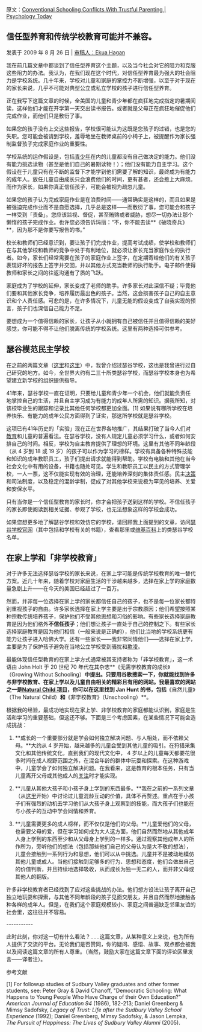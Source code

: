 原文：[Conventional Schooling Conflicts With Trustful Parenting | Psychology Today](https://www.psychologytoday.com/us/blog/freedom-learn/200908/conventional-schooling-conflicts-trustful-parenting)

## 信任型养育和传统学校教育可能并不兼容。

发表于 2009 年 8 月 26 日 | [审稿人：Ekua Hagan](https://www.psychologytoday.com/us/docs/editorial-process)

我在前几篇文章中都谈到了信任型养育这个主题，以及当今社会对它的阻力和克服这些阻力的办法。我认为，在我们现在这个时代，对信任型养育最为强大的社会阻力是学校系统。几十年来，学校对儿童和家庭的掌控力不断增强，以至于对于现在的家长来说，几乎不可能对典型公立或私立学校的孩子进行信任型养育。

正在我写下这篇文章的时候，全美国的儿童和青少年都在疯狂地完成指定的暑期阅读，这样他们才能在开学第一天交出读书报告。或者就是父母正在疯狂地催促他们完成作业，而他们只是敷衍了事。

如果您的孩子没有上交这些报告，学校很可能认为这既是您孩子的过错，也是您的失职。您可能会被请到学校，羞辱地坐在教师桌前的小椅子上，被提醒作为家长强制监督孩子完成家庭作业的重要性。

学校系统的运作假设是，包括[青少年](https://www.psychologytoday.com/us/basics/adolescence)在内的儿童都没有自己做决定的能力。他们没有能力挑选读物（甚至是他们自己的暑期读物！）；他们没有能力自主学习。这个假设在于儿童只有在不断的监督下才能学到他们需要了解的知识，最终成为有能力的成年人。放任儿童自由成长只会浪费他们的时间，更有甚者，还会惹上大麻烦。而作为家长，如果你真正信任孩子，可能会被视为疏忽儿童。

如果您的孩子认为完成家庭作业是在浪费时间——通常确实是这样的，而且如果是被强迫完成作业而不是自愿选择，几乎总是这样——而敷衍了事，您可能会和孩子一样受到「责备」。您应该监视、督促，甚至贿赂或者威胁，想尽一切办法让那个懒惰的孩子完成作业。也许您必须告诉玛丽：“不，你不能去读**《破晓奇兵》**，因为那不是你要写报告的书。”

校长和教师们已经意识到，要让孩子们完成作业，提高考试成绩，使学校和教师们在与其他学校和教师的竞争中处于有利地位，就必须让家长充当家庭作业的执行者。如今，家长们经常需要在孩子的家庭作业上签字，在定期寄给他们的有关孩子表现好坏的报告上签字并交回，并以其他方式充当教师的执行助手。电子邮件使得教师和家长之间的往返沟通有了质的飞跃。

家庭成为了学校的延伸，家长变成了老师的助手。许多家长对此深信不疑；毕竟他们要和其他家长竞争，培养履历最出色的孩子。当然，这会损害孩子自己的自主意识和个人责任感。可悲的是，在许多情况下，儿童无能的假设变成了自我实现的预言，孩子们也深信自己能力不足。

要想成为一个值得信赖的家长，让孩子从小就拥有自己被信任并且值得信赖的美好感觉，你可能不得不让他们脱离传统的学校系统。这里有两种选择可供参考。

## 瑟谷模范民主学校

在之前的两篇文章（[这里](https://www.psychologytoday.com/us/blog/freedom-learn/200808/children-educate-themselves-iv-lessons-sudbury-valley)和[这里](https://www.psychologytoday.com/us/blog/freedom-learn/200809/the-natural-environment-children-s-self-education)）中，我曾介绍过瑟谷学校，这也是我曾进行过自己研究的地方。如今，全世界大约有二三十所类瑟谷学校，而瑟谷学校本身也为希望建立新学校的组织提供指导。

41年来，瑟谷学校一直在证明，只要给儿童和青少年一个机会，他们就能负责任地掌控自己的生活，并且自主学习成为有能力的成年人所需的知识。据我所知，对该校毕业生的跟踪和记录比其他任何学校都更加全面。[1] 如果说有哪所学校在培养快乐、有能力的成年公民方面得到了证实，那这所学校就是瑟谷学校。

这项已有41年历史的「实验」现在正在世界各地推广，其结果打破了当今人们对[教育](https://www.psychologytoday.com/us/basics/education)和儿童的普遍看法。在瑟谷学校，没有人规定儿童必须学习什么，或者如何安排自己的时间。相反，学校为自主教育提供了理想的环境。这里有其他不同年龄段（从 4 岁到 18 或 19 岁）的孩子可以作为学习的榜样。学校有具备各种特殊技能和知识的成年教职员工，孩子们提出请求就能得到帮助。学校有电脑和其他在当今社会文化中有用的设备，书籍也随处可见。学生和教职员工以民主的方式管理学校，一人一票，这不仅能实现有效的治理，还能培养深刻的集体责任感。民主[决策](https://www.psychologytoday.com/us/basics/decision-making)和司法制度，以及稳定的混龄学制，促成了对其他学校来说极为罕见的培养、关爱和安保水平。

只有当你是一个信任型教育的家长时，你才会把孩子送到这样的学校。不信任孩子的家长即使阅读到相关证据、参观了学校，也无法想象这样的学校会成功。

如果您想更多地了解瑟谷学校和效仿它的学校，请回顾我上面提到的文章，访问[瑟谷学校官网](http://www.sudval.org/)（其中包括和学校有关的书籍），查看那里或[维基百科](http://en.wikipedia.org/wiki/List_of_Sudbury_schools)上的类瑟谷学校名单。

## 在家上学和「非学校教育」

对于许多无法选择瑟谷学校的家长来说，在家上学可能是传统学校教育的唯一替代方案。近几十年来，随着学校对家庭生活的干涉越来越多，选择在家上学的家庭数量急剧上升——在今天的美国已经超过了一百万。

然而，并非每一位选择在家上学的家长都信任自己的孩子，也不是每一位家长都特别重视孩子的自由。许多家长选择在家上学主要是出于宗教原因；他们希望按照某种宗教传统培养孩子，保护他们不受其他思想和习俗的影响。有些家长选择家庭教育是因为他们格外**不信任孩子**；他们想让孩子一直处于自己的控制之下。有些家长选择家庭教育是因为他们相信（一般来说是正确的），他们比当地的学校系统更有能力让孩子进入哈佛大学。还有一些家长——我非常同情他们——选择在家上学，主要是为了保护孩子避免在当地公立学校受到骚扰和[欺凌](https://www.psychologytoday.com/us/basics/bullying)。

最能体现信任型教育的在家上学方式通常被其支持者称为「非学校教育」，这一术语由 John Holt 于 20 世纪 70 年代在其杂志**《无需学校教育的成长》（Growing Without Schooling）**中提出。只要用谷歌搜索一下，你就能找到许多与非学校教育、在家上学以及儿童自由相关的精彩且有用的网站。我最喜欢的网站之一是[Natural Child 项目](http://www.naturalchild.org/)，你可以在这里找到 Jan Hunt 的书，包括**《自然儿童》（The Natural Child）**和**《非学校教育》（Unschooling）**。

根据我的经验，最成功地实现在家上学、非学校教育的家庭都能认识到，家庭是生活和学习的重要基础，但这还不够。下面是三个考虑因素，在某些情况下可能会造成挑战：

1. **成长的一个重要部分就是学会如何独立解决问题、与人相处，而不依赖父母。**大约从 4 岁开始，越来越多的儿童会受到其他儿童的吸引。在狩猎采集文化和其他传统文化，直到我们的现代文化中， 4 岁以上的儿童每天都要花很多时间在成人视野范围之外，在混合年龄的群体中玩耍和探索。在这种游戏中，儿童学会了如何独立解决问题。在我看来，这是教育的根本任务，只有当儿童离开父母或其他成人的[关注](https://www.psychologytoday.com/us/basics/attention)时才能实现。

2. **儿童从其他大孩子和小孩子身上学到的东西最多。**我在之前的一系列文章（从[这](http://www.psychologytoday.com/blog/freedom-learn/200809/why-we-should-stop-segregating-children-age-part-i-the-value-play-in-the-z)[里](https://www.psychologytoday.com/us/blog/freedom-learn/200809/why-we-should-stop-segregating-children-age-part-i)开始）中讨论过儿童混龄互动的价值，具体不再赘述。重点在于小孩子们有强烈的动机去学习他们从大孩子身上观察到的技能，而大孩子们也能在与小孩子的互动中学会同情和养育。

3. **儿童需要更多的成人榜样，而不仅仅是他们的父母。**儿童爱他们的父母，也需要父母的爱，但在学习如何成为大人这方面，他们自然而然地从其他成年人身上学到的东西至少和从父母身上学到的一样多。通过观察其他成年人的所作所为，旁听他们的想法（包括那些他们自己的父母认为是大不敬的想法），儿童会接触到一系列行为和思想，他们可以从中挑选。儿童并不是被动地模仿其他儿童或成人。当他们接触到足够多的行为、思想和态度，他们会做出自己的价值判断，并且持续地选择吸收，从而成长为独一无二的人，而并非父母或其他人的翻版。

许多非学校教育者已经找到了应对这些挑战的办法。他们想方设法让孩子离开自己独立地玩耍和探索，与其他不同年龄段的孩子见面交朋友，并且自然而然地接触各种各样的成年人。但是，在我们这个家庭规模较小、家庭之间普遍缺乏邻里友谊的社会里，这往往并不容易。

\-----------

此时此刻，你对这一切有什么看法？……这篇文章，从某种意义上来说，也为所有人提供了交流的平台。无论我们是否赞同，你的疑问、感悟、故事、观点都会被我以及阅读这篇文章的所有人尊重。（当然，鼓励大家在这篇文章下面的评论区里发言——译者注）。

参考文献

[1] For followup studies of Sudbury Valley graduates and other former students, see: Peter Gray & David Chanoff, "Democratic Schooling: What Happens to Young People Who Have Charge of their Own Education?" *American Journal of Education 94* (1986), 182-213; Daniel Greenberg & Mimsy Sadofsky, *Legacy of Trust: Life after the Sudbury Valley School Experience* (1992); Daniel Greenberg, Mimsy Sadofsky, & Jason Lempka, *The Pursuit of Happiness: The Lives of Sudbury Valley Alumni* (2005).